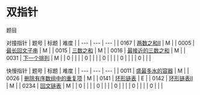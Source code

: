 <!--
 * @Author: QDX
 * @Date: 2022-12-23 10:12:46
 * @Description: 
-->
# 双指针

题目

对撞指针
| 题号 | 标题 | 难度 | 
| --- | --- | --- |
| 0167 | [两数之和II](../solutions/0167_%E4%B8%A4%E6%95%B0%E4%B9%8B%E5%92%8CII.ipynb) | M |
| 0005 | [最长回文子串](../solutions/0005_%E6%9C%80%E9%95%BF%E5%9B%9E%E6%96%87%E5%AD%90%E4%B8%B2.ipynb) | M |
| 0015 | [三数之和](../solutions/0015_%E4%B8%89%E6%95%B0%E4%B9%8B%E5%92%8C.ipynb) | M |
| 0016 | [最接近的三数之和](../solutions/0016_%E6%9C%80%E6%8E%A5%E8%BF%91%E7%9A%84%E4%B8%89%E6%95%B0%E4%B9%8B%E5%92%8C.ipynb) | M |
| 0031 | [下一个排列](../solutions/0031_%E4%B8%8B%E4%B8%80%E4%B8%AA%E6%8E%92%E5%88%97.ipynb) | M |
| 0 | []() |  |
| 0 | []() |  |
| 0 | []() |  |
| 0 | []() |  |
| 0 | []() |  |

快慢指针
| 题号 | 标题 | 难度 | 
| --- | --- | --- |
| 0011 | [盛最多水的容器](../solutions/0011-%E7%9B%9B%E6%9C%80%E5%A4%9A%E6%B0%B4%E7%9A%84%E5%AE%B9%E5%99%A8.ipynb) | M |
| 0026 | [删除有序数组中的重复项](../solutions/0026_%E5%88%A0%E9%99%A4%E6%9C%89%E5%BA%8F%E6%95%B0%E7%BB%84%E4%B8%AD%E7%9A%84%E9%87%8D%E5%A4%8D%E9%A1%B9.ipynb) | M |
| 0141 | [环形链表](../solutions/0141_%E7%8E%AF%E5%BD%A2%E9%93%BE%E8%A1%A8.ipynb) | E |
| 0142 | [环形链表II](../solutions/0142_%E7%8E%AF%E5%BD%A2%E9%93%BE%E8%A1%A8II.ipynb) | M |
| 0234 | [回文链表](../solutions/0234_%E5%9B%9E%E6%96%87%E9%93%BE%E8%A1%A8.ipynb) | M |
| 0 | []() |  |
| 0 | []() |  |
| 0 | []() |  |
| 0 | []() |  |
| 0 | []() |  |